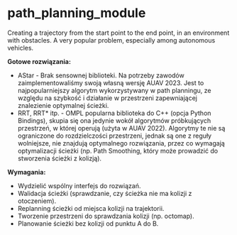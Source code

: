 # path_planning_module
Creating a trajectory from the start point to the end point, in an environment with obstacles. A very popular problem, especially among autonomous vehicles.

**Gotowe rozwiązania:**
- AStar - Brak sensownej biblioteki. Na potrzeby zawodów zaimplementowaliśmy swoją własną wersję AUAV 2023. Jest to najpopularniejszy algorytm wykorzystywany w path planningu, ze względu na szybkość i działanie w przestrzeni zapewniającej znalezienie optymalnej ścieżki.
- RRT, RRT* itp. - OMPL popularna biblioteka do C++ (opcja Python Bindings), skupia się ona jedynie wokół algorytmów próbkujących przestrzeń, w której operują (użyta w AUAV 2022). Algorytmy te nie są ograniczone do rozdzielczości przestrzeni, jednak są one z reguły wolniejsze, nie znajdują optymalnego rozwiązania, przez co wymagają optymalizacji ścieżki (np. Path Smoothing, który może prowadzić do stworzenia ścieżki z kolizją).


**Wymagania:**
- Wydzielić wspólny interfejs do rozwiązań.
- Walidacja ścieżki (sprawdzanie, czy ścieżka nie ma kolizji z otoczeniem).
- Replanning ścieżki od miejsca kolizji na trajektorii.
- Tworzenie przestrzeni do sprawdzania kolizji (np. octomap).
- Planowanie ścieżki bez kolizji od punktu A do B.
